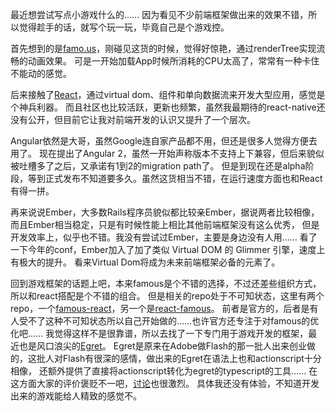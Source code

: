 最近想尝试写点小游戏什么的…… 因为看见不少前端框架做出来的效果不错，所以觉得趁手的话，就写个玩一玩，毕竟自己是个游戏控。

首先想到的是[famo.us](http://famo.us)，刚碰见这货的时候，觉得好惊艳，通过renderTree实现流畅的动画效果。
可是一开始加载App时候所消耗的CPU太高了，常常有一种卡住不能动的感觉。

后来接触了[React](http://facebook.github.io/react/)，通过virtual dom、组件和单向数据流来开发大型应用，感觉是个神兵利器。
而且社区也比较活跃，更新也频繁，虽然我最期待的react-native还没有公开，但目前它让我对前端开发的认识又提升了一个层次。

Angular依然是大哥，虽然Google连自家产品都不用，但还是很多人觉得方便去用了。
现在提出了Angular 2，虽然一开始声称版本不支持上下兼容，但后来貌似被吐槽多了之后，又承诺有1到2的migration path了。
但是到现在还是alpha阶段，等到正式发布不知道要多久。虽然这货相当不错，在运行速度方面也和React有得一拼。

再来说说Ember，大多数Rails程序员貌似都比较亲Ember，据说两者比较相像，而且Ember相当稳定，只是有时候性能上相比其他前端框架没有这么优秀，
但是开发效率上，似乎也不错。我没有尝试过Ember，主要是身边没有人用……
看了一下今年的conf，Ember加入了加了类似 Virtual DOM 的 Glimmer 引擎，速度上有极大的提升。
看来Virtual Dom将成为未来前端框架必备的元素了。

回到游戏框架的话题上吧，本来famous是个不错的选择，不过还差些组织方式，所以和react搭配是个不错的组合。
但是相关的repo处于不可知状态，这里有两个repo，一个[famous-react](https://github.com/Famous/famous-react)，另一个是[react-famous](https://github.com/pilwon/react-famous)。
前者是官方的，后者是有人受不了这种不可知状态所以自己开始做的……也许官方还专注于对famous的优化吧……
我觉得这样不是很靠谱，所以去找了一下专门用于游戏开发的框架，最近也是风口浪尖的[Egret](http://www.egret-labs.org/)。
Egret是原来在Adobe做Flash的那一批人出来创业做的，这批人对Flash有很深的感情，做出来的Egret在语法上也和actionscript十分相像，
还额外提供了直接将actionscript转化为egret的typescript的工具……
在这方面大家的评价褒贬不一吧，[讨论](https://github.com/finscn/The-Best-JS-Game-Framework/issues/5)也很激烈。
具体我还没有体验，不知道开发出来的游戏能给人精致的感觉不。
